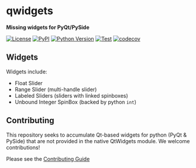 # qwidgets

**Missing widgets for PyQt/PySide**

[![License](https://img.shields.io/pypi/l/qwidgets.svg?color=green)](https://github.com/napari/qwidgets/raw/master/LICENSE)
[![PyPI](https://img.shields.io/pypi/v/qwidgets.svg?color=green)](https://pypi.org/project/qwidgets)
[![Python
Version](https://img.shields.io/pypi/pyversions/qwidgets.svg?color=green)](https://python.org)
[![Test](https://github.com/napari/qwidgets/actions/workflows/test_and_deploy.yml/badge.svg)](https://github.com/napari/qwidgets/actions/workflows/test_and_deploy.yml)
[![codecov](https://codecov.io/gh/napari/qwidgets/branch/master/graph/badge.svg)](https://codecov.io/gh/napari/qwidgets)


## Widgets

Widgets include:

- Float Slider
- Range Slider (multi-handle slider)
- Labeled Sliders (sliders with linked spinboxes)
- Unbound Integer SpinBox (backed by python `int`)

## Contributing

This repository seeks to accumulate Qt-based widgets for python (PyQt & PySide)
that are not provided in the native QtWidgets module.  We welcome contributions!

Please see the [Contributing Guide](CONTRIBUTING.md)
